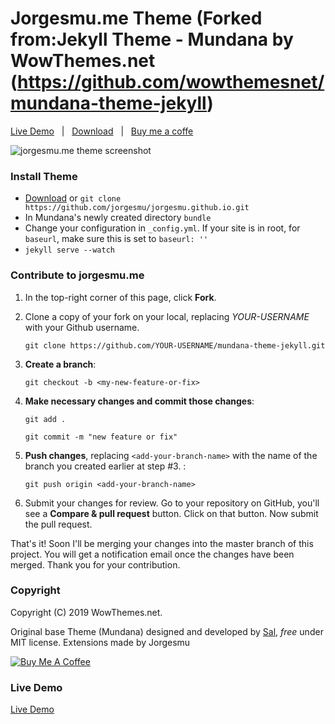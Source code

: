 # Jorgesmu.me Theme (Forked from:Jekyll Theme - Mundana by WowThemes.net (https://github.com/wowthemesnet/mundana-theme-jekyll)

[Live Demo](https://jorgesmu.github.io/mundana-theme-jekyll/) &nbsp; | &nbsp; 
[Download](https://github.com/jorgesmu/jorgesmu.github.io/archive/master.zip) &nbsp; | &nbsp; 
[Buy me a coffe](https://jorgesmu.github.io/mundana-theme-jekyll//buy-me-a-coffee.html)

![jorgesmu.me theme screenshot](assets/images/screenshot.jpg)

### Install Theme

- [Download](https://github.com/jorgesmu/jorgesmu.github.io/archive/master.zip) or `git clone https://github.com/jorgesmu/jorgesmu.github.io.git`
- In Mundana's newly created directory `bundle`
- Change your configuration in `_config.yml`. If your site is in root, for `baseurl`, make sure this is set to `baseurl: ''`
- `jekyll serve --watch`


### Contribute to jorgesmu.me

1. In the top-right corner of this page, click **Fork**.

2. Clone a copy of your fork on your local, replacing *YOUR-USERNAME* with your Github username.

   `git clone https://github.com/YOUR-USERNAME/mundana-theme-jekyll.git`

3. **Create a branch**: 

   `git checkout -b <my-new-feature-or-fix>`

4. **Make necessary changes and commit those changes**:

   `git add .`

   `git commit -m "new feature or fix"`

5. **Push changes**, replacing `<add-your-branch-name>` with the name of the branch you created earlier at step #3. :

   `git push origin <add-your-branch-name>`

6. Submit your changes for review. Go to your repository on GitHub, you'll see a **Compare & pull request** button. Click on that button. Now submit the pull request.

That's it! Soon I'll be merging your changes into the master branch of this project. You will get a notification email once the changes have been merged. Thank you for your contribution.


### Copyright

Copyright (C) 2019 WowThemes.net.

Original base Theme (Mundana) designed and developed by [Sal](https://www.wowthemes.net), *free* under MIT license. Extensions made by Jorgesmu

<a href="https://jorgesmy.github.io/mundana-theme-jekyll//buy-me-a-coffee.html" target="_blank"><img src="https://www.buymeacoffee.com/assets/img/custom_images/orange_img.png" alt="Buy Me A Coffee" style="height: auto !important;width: auto !important;" ></a>

### Live Demo

[Live Demo](https://jorgesmu.github.io/)